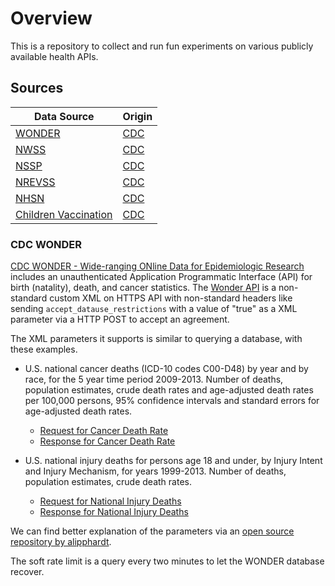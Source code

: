 # Overview

This is a repository to collect and run fun experiments on various publicly available health APIs.

## Sources

| Data Source            | Origin |
| ---------------------- | ------ |
| [WONDER]               | [CDC]  |
| [NWSS]                 | [CDC]  |
| [NSSP]                 | [CDC]  |
| [NREVSS]               | [CDC]  |
| [NHSN]                 | [CDC]  |
| [Children Vaccination] | [CDC]  |

### CDC WONDER

[CDC WONDER - Wide-ranging ONline Data for Epidemiologic Research](https://wonder.cdc.gov/) includes an unauthenticated Application Programmatic Interface (API) for birth (natality), death, and cancer statistics. The [Wonder API](https://wonder.cdc.gov/wonder/help/wonder-api.html) is a non-standard custom XML on HTTPS API with non-standard headers like sending `accept_datause_restrictions` with a value of "true" as a XML parameter via a HTTP POST to accept an agreement.

The XML parameters it supports is similar to querying a database, with these examples.

- U.S. national cancer deaths (ICD-10 codes C00-D48) by year and by race, for the 5 year time period 2009-2013. Number of deaths, population estimates, crude death rates and age-adjusted death rates per 100,000 persons, 95% confidence intervals and standard errors for age-adjusted death rates.

  - [Request for Cancer Death Rate](https://wonder.cdc.gov/wonder/help/api-examples/D76_Example1-req.xml)
  - [Response for Cancer Death Rate](https://wonder.cdc.gov/wonder/help/api-examples/D76_Example1-resp.xml)

- U.S. national injury deaths for persons age 18 and under, by Injury Intent and Injury Mechanism, for years 1999-2013. Number of deaths, population estimates, crude death rates.
  - [Request for National Injury Deaths](https://wonder.cdc.gov/wonder/help/API-Examples/D76_Example2-req.xml)
  - [Response for National Injury Deaths](https://wonder.cdc.gov/wonder/help/API-Examples/D76_Example2-resp.xml)

We can find better explanation of the parameters via an [open source repository by alipphardt](https://github.com/alipphardt/cdc-wonder-api?tab=readme-ov-file#reference-for-all-request-parameters).

The soft rate limit is a query every two minutes to let the WONDER database recover.

[CDC]: https://www.cdc.gov
[WONDER]: https://wonder.cdc.gov/wonder/help/wonder-api.html
[NWSS]: https://www.cdc.gov/nwss/about.html
[NSSP]: https://data.cdc.gov/Public-Health-Surveillance/NSSP-Emergency-Department-Visit-Trajectories-by-St/rdmq-nq56/about_data
[NREVSS]: https://www.cdc.gov/nrevss/php/dashboard/index.html
[NHSN]: https://www.cdc.gov/nhsn/datastat/index.html
[Children Vaccination]: https://data.cdc.gov/Child-Vaccinations/Vaccination-Coverage-among-Young-Children-0-35-Mon/fhky-rtsk/about_data
